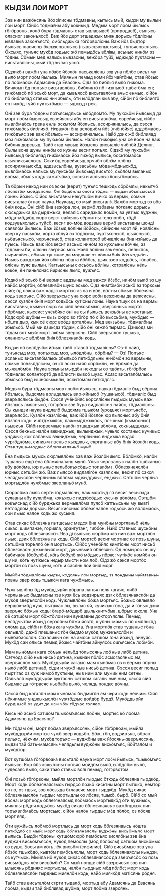 ## КЫДЗИ ЛОИ МОРТ

Зэв нин важӧнсянь йӧз зілисны тӧдмавны, кытысь мый, кыдзи му вылын лои морт. Сійӧс тӧдмавны абу кокньыд. Медым морт лоӧм йылысь гӧгӧрвоны, колӧ бура тӧдмавны став ывлавывсӧ (природасӧ), сылысь оласног законъяссӧ. Важ йӧз дерт этшаджык миян дорысь тӧдлісны ывлавыв законъястӧ, омӧльджыка гӧгӧрволісны. Важ йӧз быдтор йылысь юасисны ӧксыясныслысь (гырысьясныслысь), тунъясныслысь. Ӧксыяс, тунъяс мукӧд кодьыс жӧ пемыдӧсь вӧліны, асьныс нинӧм эз тӧдны. Сӧмын мед налысь кывзасны, вежӧра туйӧ, ыджыдӧ пуктасны — висьтавлісны, мый тӧд вылас усьӧ.

Сідзикӧн важӧн уна пӧлӧс йӧзлӧн паськалісны зэв уна пӧлӧс висьт му вылӧ морт лоӧм йылысь. Миянын пемыд коми йӧз чайтӧны, став йӧзыс пӧ лоӧмаӧсь Адамсянь да Евасянь. Сідз пӧ библия вылӧ гижӧма. Вичкоын ӧд попъяс висьтавлӧны, библиятӧ пӧ гижнысӧ тшӧктӧма ен; гижӧмасӧ пӧ эськӧ морт, да кывъяссӧ висьтавлӧма ачыс енмыс, сійӧн пӧ библияад ставыс нин збыль, ӧти ылӧдлан кыв абу, сійӧн пӧ библиятӧ ен гижӧд туйӧ пуктытӧмыс — ыджыд грек.

Ӧні зэв бура тӧдӧны попъясыдлысь ылӧдлӧмтӧ. Му пуксьӧм йывсьыд да морт лоӧм йывсьыд еврейяслы абу ен висьтавлӧма, еврейясыд сійӧс кывлӧмаӧсь грека енлы эскытӧм йӧзлысь, ассирияналысь, да сэсся гижӧмаӧсь библияӧ. Неважӧн ёна велӧдчӧм йӧз (учёнӧйяс) аддзӧмаӧсь гижӧдъяс зэв важ йӧзлысь — ассирияналысь. Найӧ дзик жӧ библияад моз гижӧмаӧсь му пуксьӧм йылысь. Налӧн гижӧдыс уна сё воӧн на важ библия дорсьыд. Тайӧ став мувыв йӧзыслы висьталіс учёнӧй Делинг. Сылы воча шуны нинӧм оз кужны весиг попъяс. Сідзкӧ му пуксьӧм йывсьыд библияад гижӧмаӧсь йӧз гижӧд вылысь, босьтӧмаӧсь язычникъяслысь. Сэки ӧд еврейясыд орччӧн вӧлӧм олӧны ассириянаыскӧд, аддзысьлӧны, вузасьӧны мӧда-мӧдныскӧд, кывлӧмаӧсь налысь му пуксьӧм йывсьыд висьтсӧ, сьӧлӧм выланыс воӧма, збыль кодь кажитчӧма, сэсся и аслыныс босьтӧмаӧсь.

Та бӧрын некод нин оз эскы (верит) тунъяс тешкодь сӧрӧмлы, некытчӧ лӧсявтӧм мойдъяслы. Ӧні быдӧнлы окота тӧдны — кыдзи збыльысьсӧ лоины йӧзыс. Сійӧс висьтавны некутшӧм вичко оз вермы, сӧмын висьталас ӧтнас наука. Наукаыд со мый висьталӧ. Важӧн мортыд эз вӧв ӧнія кодь. Ӧні сійӧ ёна вежӧра лои, вермӧ лэбавны пӧткаяс дорысь сюсьджыка да дырджыка, велаліс саридзьяс вомӧн, ва увтіыс вуджны, мӧда-мӧдкӧд сюрс верст сайсянь сёрнитны телепонӧн, тӧдӧ кодзувъяслысь туйсӧ, весиг во-мӧд водзвыв вермӧ висьтавны шонді саявлӧм йылысь. Важ йӧзыд вӧліны йӧйӧсь, сёйисны морт яй, новлісны звер ку паськӧм, кӧрта кӧлуй эз тӧдлыны, пуртъяснысӧ, шыяснысӧ, ньӧвъяснысӧ, черъяснысӧ, став коланторсӧ вӧчавлісны биа изйысь да пуысь. Наысь важ йӧз весиг изсьыс нинӧм эз кужлыны вӧчны, эз тӧдлыны би, олісны зверъяс моз. Найӧ вӧліны зэв ёнӧсь, пелькӧсь, нырисаӧсь, сӧмын тушанас да моданас эз вӧвны ӧнія йӧз кодьӧсь. Наысь важджык йӧз вӧліны нӧшта йӧйӧсь, дзик звер кодьӧсь, гӧнаӧсь, олісны пуяс вылын. Каттьысьны сюсьӧсь вӧліны, котралісны нёль кокӧн, ён пиньяснас йирисны лыяс, вужъяс.

Кодкӧ кӧ эськӧ ӧні вермис аддзыны мед важся йӧзӧс, нинӧм вылӧ эз шу найӧс мортӧн, ӧблезянаӧн шуис эськӧ. Сідз нимтӧмӧн эськӧ эз торксьы сійӧ; ӧд сэкся важ кадас мортыс эз на и вӧв, вӧліны сӧмын ӧблезяна кодь зверъяс. Сійӧ зверъясыс уна сюрс воӧн вежсисны да вежсисны, сэсся кузяӧн ӧнія морт кодьӧсь кутісны лоны. Наука тшук оз на вермы висьтавны, кымын сюрс во сійӧ вежсьӧмыс, зверсяньыс мортӧ пӧрӧмыс, кыссис: учёнӧйяс ӧні на сы йылысь вензьӧны ас костаныс. Кодсюрӧ шуӧны — кызь сюрс во гӧгӧр пӧ сійӧ кыссьӧма, мукӧдыс — нӧшта дыр, кык сё сюрс воӧдз арталӧны. Мед вензьӧны, тӧдмалӧны збыльсӧ. Мый ми дзикӧдз тӧдам, сійӧ ӧні кежлӧ тырмас. Дзикӧдз ми тӧдам вот мый: морт лоӧма зверсянь. Сійӧ зверыслӧн тушаыс, оланногыс вӧлӧма ӧнія ӧблезяналӧн кодь.

Кыдзи нӧ велӧдчӧм йӧзыс тайӧ ставсӧ тӧдмалісны? Оз-ӧ найӧ, тунъясыд моз, попъясыд моз, ылӧдлӧны, сӧрӧны? — Оз! Попъяс асланыс висьталӧмлысь збыльсӧ петкӧдлыны нинӧмӧн эз вермыны, сӧмын повзьӧдлісны, он кӧ эскы найӧ сӧрӧмлы, ен ёрӧмӧн да мыжалӧмӧн. Наука эскыны мырдӧн некодлы оз тшӧкты, гӧгӧрбок тӧдмалас колантортӧ да вӧлисти кывсӧ шуас. Аслас висьталӧмлысь збыльсӧ быд ышнясьысьлы, эскытӧмлы петкӧдлас.

Медым бура тӧдмавны морт лоӧм йылысь, наука тӧдмаліс быд сёрниа йӧзлысь, быдсяма арлыдалысь вир-яйнысӧ (тушанысӧ), тӧдмаліс быд зверъяслысь быдӧн. Сэсся учёнӧйяс корсялісны пыдысь муысь важ йӧзлысь лыяснысӧ, гӧгӧрбок зэв бура видлалісны найӧс, тӧдмалісны. Сы кындзи наука видлалӧ быдсяма тшыкӧм (уродъяс) мортъясӧс, зверъясӧс. Кузяӧн казялісны, важ йӧй йӧзлӧн юр лыясныс абу ӧнія йӧзлӧн кодь: ичӧтджыкӧсь, лажмыдджыкӧсь, плешныс (кымӧсныс) ньывкъя. Сійӧн юрвемныс налӧн этшаджык вӧлӧма, кокньыдджык. Сэсся бекныс налӧн векниджык, вылынджык, чуньяс костаныс кучикыс унджык; кок лапаныс векниджык, черлыныс ёнджыка водзӧ чургӧдчӧма, синкым лысныс кызджык, сярганныс абу ӧнія йӧзлӧн кодь. Став туша-модаыс ӧблезяналаньӧ мунӧ.

Ёна пыдысь муысь сюрлывлӧны зэв важ йӧзлӧн лыяс. Вӧлӧмкӧ, налӧн тушаныс ещӧ ёна ӧблезяналань мунӧ. Улыс черлыаныс налӧн тшӧканыс абу вӧлӧма, юр лыныс пельбокъясӧдыс топалӧма. Ӧблезянаяслӧн юрныс сэтшӧм жӧ. Важ лыяссӧ видлалігӧн казялісны, весиг пӧ сэкся челядьыслӧн черлыныс вӧлӧма ыджыдджык, ёнджык. Сэтшӧм черлыа мортыдлӧн чужӧмыс зверланьӧ мунӧ.

Сюралӧма лыяс серти тӧдмалісны, важ мортыд пӧ весиг веськыда сулавны абу кужлӧма, кокъясыс пидзӧсӧдыс кусыня вӧлӧма. Сэтшӧм кокъяснад сійӧ бурджыка вермывлӧма пуясӧ каттьысьны му вывті ветлӧдлӧм дорысь. Весиг киясныс ӧблезяналӧн кодьӧсь жӧ вӧлӧмаӧсь, сой лыыс налӧн кодь жӧ кусыня.

Став сикас ӧблезяна пытшсьыс медся ёна мунӧны мортланьӧ нёль сикас: шимпанзе, горилла, орангутанг, гиббон. Найӧ ставныс шусьӧны морт кодь ӧблезянаясӧн. Ява ді вылысь сюрӧма зэв нин важ мортлӧн лыыс, дзик ӧблезяна лы кодь. Сійӧ мортсӧ весиг мортнас оз позь шуны, сэтшӧма торъялӧ ӧнія мортысь. Сійӧс учёнӧйяс нимтісны морт нисьӧ ӧблезянаӧн: джынвыйӧ морт, джынвыйӧ ӧблезяна. Ӧд номырӧс он шу бабичаӧн (бобулӧн), кӧть бобулӧ жӧ мӧдысь пӧрас; чутікӧс номйӧн он шу ни, кӧть чутікысь недыр мысти ном лоӧ. Сідз жӧ сэкся мортӧс мортӧн оз позь шуны, кӧть и сэсянь лои ӧнія морт.

Мыйӧн тӧдмалісны кыдзи, кодсянь лои мортыд, эз пондыны чуймавны-повны звер кодь тшыкӧм кага чужӧмысь.

Чужлывлӧны ӧд мукӧддырйи вӧрана лапъя пеля кагаяс, либӧ черлыаныс быдмасны зэв кузя ёсь водзиръяс дзик ӧблезянаяслӧн да мукӧд зверъяслӧн кодь. Чужлывлӧны бӧжа мортъяс. Бӧжыс овлывлӧ вершӧк-мӧд кузя, пытшкас лы, вылас яй, кучикыс гӧна, да и гӧныс дзик зверъяс бӧжын кодь: ӧтарӧ-мӧдарӧ шылькнитчӧма, шӧрыс юкола. Уна сё сэтшӧм морт бӧжтӧ лои нин вундавны докторъяслы. Пемыд велӧдчытӧм йӧзыд сералӧны бӧжа йӧзтӧ, шуӧны: мамыс пӧ омӧлькӧд олӧма да, сійӧн и бӧжа кага чужӧма. Уна мортлӧн став тушаныс гӧна овлывлӧ, дажӧ плешаныс гӧн быдмӧ мукӧд мужикъяслӧн и нывбабаяслӧн. Сахалинын ӧні на эмӧсь сэтшӧм гӧна йӧзыд, айнуяс. Мукӧд сэн олысь пемыд йӧзыс чайтӧны айнуясӧс ошъясысь лоӧмӧн.

Мам кынӧмын кага сӧмын нёльӧд тӧлыссянь лоӧ ныв либӧ детина. Сэтчӧдз сійӧ ныв нисьӧ детина, кыкнан пӧлӧс асмогасяныс эм, зверъяслӧн моз. Мукӧддырйи кагаыс мам кынӧмас оз и вермы пӧрны нылӧ либӧ детинаӧ, сідзи и чужӧ ныв нисьӧ детина. Сэсся весиг попыд пыртігас оз куж нимсӧ пуктыны, ныв ним али мужик ним сетны. Овлывлӧ мукӧддырйи пуктасны сэтшӧм кагалы ныв ним, сэсся сійӧ быдмас да гӧтрасяс нывбаба вылӧ, челядь пондас вӧчны.

Сэсся быд кагалӧн мам кынӧмас быдмигӧн эм чери кодь нёкчим. Сійӧ нёкчимыс унджыкыслӧн чужтӧдзыс войдӧр бурдӧ. Мукӧддырйи бурднысӧ оз удит да нэм чӧж тӧдчас голяас.

Кысь нӧ эськӧ сэтшӧм тшыкӧмъясыс лоӧны, мортыс кӧ лоӧма Адамсянь да Евасянь?

Ми тӧдам ӧні, морт лоӧма зверъяссянь, сійӧн гӧгӧрвоам, мыйла мукӧддырйи мортыс чужӧ звер кодьӧн. Бӧж, гӧн, водзиръяс, вӧран пельяс, нёкчим, мукӧд торъяс — вуджӧны важ йӧзсянь-зверъяссянь, кыдзи тай бать-мамсянь челядьлы вуджӧны висьӧмъяс, йӧйталӧм и мукӧдтор.

Вот кутшӧма гӧгӧрвоана висьталӧ наука морт лоӧм йылысь, тшыкӧмъяс йылысь. Кор йӧз эскылісны попъяс мойдӧм вылӧ, ылӧдлӧм вылӧ, чудесаяс вылӧ, сэки тайӧ ставыс вӧлі пемыд, гӧгӧрвотӧм.

Ӧні позьӧ гӧгӧрвоны, мыйла мортлӧн гырдыс ӧткодь ӧблезяна гырдкӧд. Морт кодь ӧблезянаяслысь гырдсӧ позьӧ кисьтны морт пытшкӧ, немтор оз ло, оз тшык, зэв лӧсьыда ӧтлаасяс морт гырдкӧд. Мукӧд сикас ӧблезянаыслӧн гырдыс мортыдлы оз лӧсяв, тшыкӧ, бырӧ. Сійӧ со мый вӧсна: морт кодь ӧблезянаясыд лоӧмаӧсь мортыдкӧд ӧти вужйысь, миянлы рӧдня кодьӧсь, мукӧд сикас ӧблезянаясыс важӧнджык нин торъявлӧмаӧсь мортсьыс, сійӧн налӧн гырдыс мӧд пӧлӧс, оз лӧсяв морт яяд.

Ӧти вужйысь лоӧмсӧ мортлысь да морт кодь ӧблезянаысь нӧшта петкӧдлӧ со мый: морт кодь ӧблезянаяслы вуджӧны висьӧмъяс морт вылысь. Быдӧн тӧдӧны, кутшӧмсюрӧ пемӧсъяс висялӧны зэв ёна вуджан висьӧмъясӧн, мукӧд пемӧслы (мӧд пӧлӧслы) сэтшӧм висьӧмыс оз вудж. Босьтам кӧть лёк висьӧм (сифилис). Сійӧ висьӧмыс зэв уна йӧзӧс тшыкӧдӧ, кывтӧм пемӧсъяслы, морт кодь ӧблезянаяслы кындзи, оз кутчысь. Мыйла нӧ мукӧд сикас ӧблезянаясӧс да зверъясӧс оз позь висьмӧдны лёк висьӧмӧн? Со мый понда: сійӧ зверъясыс зэв нин ылысянь рӧдняяс мортыслы, налӧн гырдныс мӧд пӧлӧс; морт кодь ӧблезянаяслӧн гырдныс миянлӧн кодь, найӧ миянкӧд матісянь рӧдня.

Тайӧ став висьталӧм серти тыдалӧ, мортыд абу Адамсянь да Евасянь лоӧма, кыдзи тай библияад шуӧма; морт лоӧма зверсянь.

